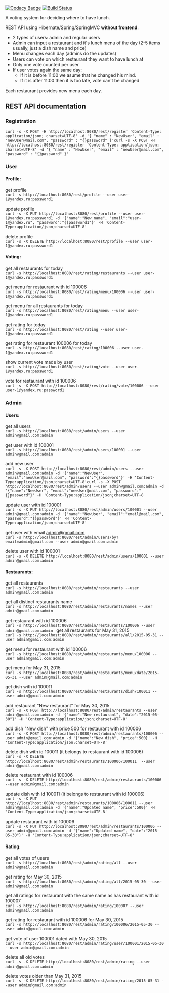 [![Codacy Badge](https://api.codacy.com/project/badge/Grade/e01e379b21444f60971c76a3fe23159e)](https://app.codacy.com/app/YanaKuznetsova/JavaRushInternship-Topjava-graduation?utm_source=github.com&utm_medium=referral&utm_content=YanaKuznetsova/JavaRushInternship-Topjava-graduation&utm_campaign=Badge_Grade_Dashboard)
[![Build Status](https://travis-ci.com/YanaKuznetsova/JavaRushInternship-Topjava-graduation.svg?branch=master)](https://travis-ci.com/YanaKuznetsova/JavaRushInternship-Topjava-graduation)

<p>A voting system for deciding where to have lunch.</p>
<p>REST API using Hibernate/Spring/SpringMVC <strong>without frontend</strong>.</p>
<ul>
<li>2 types of users: admin and regular users</li>
<li>Admin can input a restaurant and it's lunch menu of the day (2-5 items usually, just a dish name and price)</li>
<li>Menu changes each day (admins do the updates)</li>
<li>Users can vote on which restaurant they want to have lunch at</li>
<li>Only one vote counted per user</li>
<li>If user votes again the same day:
<ul>
<li>If it is before 11:00 we asume that he changed his mind.</li>
<li>If it is after 11:00 then it is too late, vote can't be changed</li>
</ul>
</li>
</ul>
<p>Each restaurant provides new menu each day.</p>

## REST API documentation

### Registration
`curl -s -X POST -H http://localhost:8080/rest/register 'Content-Type: application/json; charset=UTF-8' -d '{ "name" : "NewUser", "email" : "newUser@mail.com", "password" : "{}password" }'curl -s -X POST -H http://localhost:8080/rest/register 'Content-Type: application/json; charset=UTF-8' -d '{ "name" : "NewUser", "email" : "newUser@mail.com", "password" : "{}password" }'`


### User
#### Profile:
get profile <br>
`curl -s http://localhost:8080/rest/profile --user user-1@yandex.ru:password1`

update profile <br>
`curl -s -X PUT http://localhost:8080/rest/profile --user user-1@yandex.ru:password1 -d '{"name":"New name", "email":"user-1@yandex.ru", "password":"{}password1"}' -H 'Content-Type:application/json;charset=UTF-8'` 

delete profile <br>
`curl -s -X DELETE http://localhost:8080/rest/profile --user user-1@yandex.ru:password1` 

#### Voting:
get all restaurants for today <br>
`curl -s http://localhost:8080/rest/rating/restaurants --user user-1@yandex.ru:password1`

get menu for restaurant with id 100006 <br>
`curl -s http://localhost:8080/rest/rating/menu/100006 --user user-1@yandex.ru:password1`

get menu for all restaurants for today <br>
`curl -s http://localhost:8080/rest/rating/menu --user user-1@yandex.ru:password1`

get rating for today <br>
`curl -s http://localhost:8080/rest/rating --user user-1@yandex.ru:password1`

get rating for restaurant 100006 for today <br>
`curl -s http://localhost:8080/rest/rating/100006 --user user-1@yandex.ru:password1`

show current vote made by user <br>
`curl -s http://localhost:8080/rest/rating/vote --user user-1@yandex.ru:password1`

vote for restaurant with id 100006 <br>
`curl -s -X POST http://localhost:8080/rest/rating/vote/100006 --user user-1@yandex.ru:password1`
	

### Admin
#### Users:
get all users <br>
`curl -s http://localhost:8080/rest/admin/users --user admin@gmail.com:admin`

get user with id 100001 <br>
`curl -s http://localhost:8080/rest/admin/users/100001 --user admin@gmail.com:admin`

add new user <br>
`curl -s -X POST http://localhost:8080/rest/admin/users --user admin@gmail.com:admin -d '{"name":"NewUser", "email":"newUser@mail.com", "password":"{}password"}' -H 'Content-Type:application/json;charset=UTF-8'curl -s -X POST http://localhost:8080/rest/admin/users --user admin@gmail.com:admin -d '{"name":"NewUser", "email":"newUser@mail.com", "password":"{}password"}' -H 'Content-Type:application/json;charset=UTF-8` 

update user with id 100001 <br>
`curl -s -X PUT http://localhost:8080/rest/admin/users/100001 --user admin@gmail.com:admin -d '{"name":"NewUser", "email":"email@mail.com", "password":"{}password"}' -H 'Content-Type:application/json;charset=UTF-8'` 

get user with email admin@gmail.com <br>
`curl -s http://localhost:8080/rest/admin/users/by?email=admin@gmail.com --user admin@gmail.com:admin`

delete user with id 100001 <br>
`curl -s -X DELETE http://localhost:8080/rest/admin/users/100001 --user admin@gmail.com:admin`


#### Restaurants:
get all restaurants <br>
`curl -s http://localhost:8080/rest/admin/restaurants --user admin@gmail.com:admin`

get all distinct restaurants name  <br>
`curl -s http://localhost:8080/rest/admin/restaurants/names --user admin@gmail.com:admin`

get restaurant with id 100006 <br>
`curl -s http://localhost:8080/rest/admin/restaurants/100006 --user admin@gmail.com:admin
`
get all restaurants for May 31, 2015 <br>
`curl -s http://localhost:8080/rest/admin/restaurants/all/2015-05-31 --user admin@gmail.com:admin`

get menu for restaurant with id 100006 <br>
`curl -s http://localhost:8080/rest/admin/restaurants/menu/100006 --user admin@gmail.com:admin`

get menu for May 31, 2015 <br>
`curl -s http://localhost:8080/rest/admin/restaurants/menu/date/2015-05-31 --user admin@gmail.com:admin`

get dish with id 100011 <br>
`curl -s http://localhost:8080/rest/admin/restaurants/dish/100011 --user admin@gmail.com:admin`

add restaurant "New restaurant" for May 30, 2015 <br>
`curl -s -X POST http://localhost:8080/rest/admin/restaurants --user admin@gmail.com:admin -d '{"name":"New restaurant", "date":"2015-05-30"}' -H 'Content-Type:application/json;charset=UTF-8'`

add dish "New dish" with price 500 for restaurant with id 100006 <br>
`curl -s -X POST http://localhost:8080/rest/admin/restaurants/100006 --user admin@gmail.com:admin -d '{"name":"New dish", "price":500}' -H 'Content-Type:application/json;charset=UTF-8' `

delete dish with id 100011 (it belongs to restaurant with id 100006) <br>
`curl -s -X DELETE http://localhost:8080/rest/admin/restaurants/100006/100011  --user admin@gmail.com:admin`

delete restaurant with id 100006 <br>
`curl -s -X DELETE http://localhost:8080/rest/admin/restaurants/100006  --user admin@gmail.com:admin`

update dish with id 100011 (it belongs to restaurant with id 100006) <br>
`curl -s -X PUT http://localhost:8080/rest/admin/restaurants/100006/100011 --user admin@gmail.com:admin -d '{"name":"Updated name", "price":500}' -H 'Content-Type:application/json;charset=UTF-8'` 

update restaurant with id 100006 <br>
`curl -s -X PUT http://localhost:8080/rest/admin/restaurants/100006 --user admin@gmail.com:admin -d '{"name":"Updated name", "date":"2015-05-30"}' -H 'Content-Type:application/json;charset=UTF-8'` 


#### Rating:
get all votes of users <br>
`curl -s http://localhost:8080/rest/admin/rating/all --user admin@gmail.com:admin`

get rating for May 30, 2015 <br>
`curl -s http://localhost:8080/rest/admin/rating/all/2015-05-30 --user admin@gmail.com:admin`

get all ratings for restaurant with the same name as has restaurant with id 100007 <br> 
`curl -s http://localhost:8080/rest/admin/rating/100007 --user admin@gmail.com:admin`

get rating for restaurant with id 100006 for May 30, 2015  <br>
`curl -s http://localhost:8080/rest/admin/rating/100006/2015-05-30 --user admin@gmail.com:admin`

get vote of user 100001 dated with May 30, 2015  <br>
`curl -s http://localhost:8080/rest/admin/rating/user/100001/2015-05-30 --user admin@gmail.com:admin`

delete all old votes <br>
`curl -s -X DELETE http://localhost:8080/rest/admin/rating --user admin@gmail.com:admin`

delete votes older than May 31, 2015 <br> 
`curl -s -X DELETE http://localhost:8080/rest/admin/rating/2015-05-31 --user admin@gmail.com:admin`